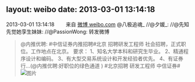 layout: weibo
date: 2013-03-01 13:14:18
---
<meta name="referrer" content="no-referrer" />

2013-03-01 13:14:18  &nbsp;&nbsp;&nbsp;&nbsp;&nbsp;&nbsp; 来自 <a href="http://weibo.com/" rel="nofollow">微博 weibo.com</a>
@八极追魂_ //@夕媛_: //@先知先觉她孪生妹妹: //@PassionWong: 转发微博
>  @内推优聘: #中信证券内推招聘#北京 招聘研发工程师  社会招聘，正式职位。工作地点在北京。   要求：    1、知名大学本科和研究生毕业。    2、精通程序设计和编码。    3、有大型交易系统设计和开发经验者优先。   4、有证券行...(@内推优聘:好职位的绿色通道 ) #北京招聘 研发工程师 中信证券# ​​​
>  ![图片](https://ww3.sinaimg.cn/large/b0b0c29cjw1e26lusoyiej.jpg)
